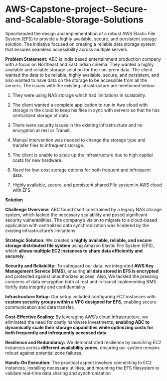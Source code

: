 # AWS-Capstone-project--Secure-and-Scalable-Storage-Solutions

Spearheaded the design and implementation of a robust AWS Elastic File System (EFS) to provide a highly available, secure, and persistent storage solution. The initiative focused on creating a reliable data storage system that ensures seamless accessibility across multiple servers.

**Problem Statement:**
ABC is India based entertainment production company with a focus on Northeast and East Indian cinema. They wanted a highly available and reliable storage solution for their on-prem data. The client wanted the data to be reliable, highly available, secure, and persistent, and also wanted to have data on the storage to be accessible from all the servers. The issues with the existing infrastructure are mentioned below: 

 1) They were using NAS storage which had limitations in scalability.

 2) The client wanted a complete application to run in Aws cloud with storage in the 
 cloud to keep his files in sync with servers so that he has centralized storage of data 

 3) There were security issues in the existing infrastructure and no encryption at rest or 
 Transit.

 4) Manual intervention was needed to change the storage type and transfer files to 
 infrequent storage. 

 5) The client is unable to scale up the infrastructure due to high capital costs for new 
 hardware. 

 6) Need for low-cost storage options for both frequent and infrequent data.

 7) Highly available, secure, and persistent shared File system in AWS cloud with EFS

**Solution**

**Challenge Overview:** ABC found itself constrained by a legacy NAS storage system, which lacked the necessary scalability and posed significant security vulnerabilities. The company’s vision to migrate to a cloud-based application with centralized data synchronization was hindered by the existing infrastructure’s limitations.

**Strategic Solution:**
We created a **highly available, reliable, and secure storage distributed file system** using Amazon Elastic File System (EFS), which **allows multiple EC2 instances to share data efficiently and securely**.

**Security and Reliability:** 
To safeguard our data, we integrated **AWS Key Management Service (KMS)**, ensuring **all data stored in EFS is encrypted** and protected against unauthorized access. Also, We tackled the pressing concerns of data encryption both at rest and in transit implementing KMS fortify data integrity and confidentiality

**Infrastructure Setup:** 
Our setup included configuring EC2 instances with **custom security groups within a VPC designed for EFS**, enabling secure communication and data transfer.

**Cost-Effective Scaling:** By leveraging AWS’s cloud infrastructure, we eliminated the need for costly hardware investments, **enabling ABC to dynamically scale their storage capabilities while optimizing costs for both frequently and infrequently accessed data**

**Resilience and Redundancy:** 
We demonstrated resilience by launching EC2 instances across **different availability zones**, ensuring our system remains robust against potential zone failures.

**Hands-On Execution:** 
The practical aspect involved connecting to EC2 instances, installing necessary utilities, and mounting the EFS filesystem to validate real-time data sharing and synchronization
